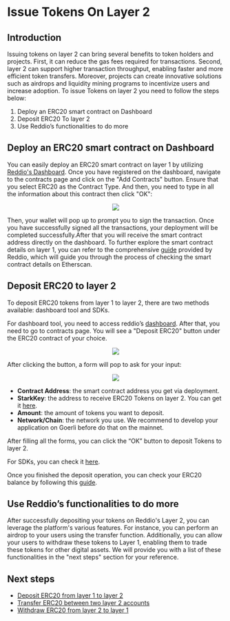 # Issue Tokens On Layer 2

## Introduction

Issuing tokens on layer 2 can bring several benefits to token holders and projects. First, it can reduce the gas fees required for transactions. Second, layer 2 can support higher transaction throughput, enabling faster and more efficient token transfers. Moreover, projects can create innovative solutions such as airdrops and liquidity mining programs to incentivize users and increase adoption. To issue Tokens on layer 2 you need to follow the steps below:

1. Deploy an ERC20 smart contract on Dashboard
2. Deposit ERC20 To layer 2
3. Use Reddio’s functionalities to do more

## Deploy an ERC20 smart contract on Dashboard

You can easily deploy an ERC20 smart contract on layer 1 by utilizing [Reddio's Dashboard](https://dashboard.reddio.com/). Once you have registered on the dashboard, navigate to the contracts page and click on the "Add Contracts" button. Ensure that you select ERC20 as the Contract Type. And then, you need to type in all the information about this contract then click "OK":

<p align="center">
  <img src="/new_deploy_token.png"/>
</p>

Then, your wallet will pop up to prompt you to sign the transaction. Once you have successfully signed all the transactions, your deployment will be completed successfully.After that you will receive the smart contract address directly on the dashboard. To further explore the smart contract details on layer 1, you can refer to the comprehensive [guide](https://docs.reddio.com/guide/getting-started/check-your-eth-erc20-nft-balance.html#view-smart-contract-details-on-layer-1) provided by Reddio, which will guide you through the process of checking the smart contract details on Etherscan.

## Deposit ERC20 to layer 2

To deposit ERC20 tokens from layer 1 to layer 2, there are two methods available: dashboard tool and SDKs. 

For dashboard tool, you need to access reddio’s [dashboard](https://dashboard.reddio.com/project). After that, you need to go to contracts page. You will see a "Deposit ERC20" button under the ERC20 contract of your choice.

<p align="center">
  <img src="/depositERC20Button.png"/>
</p>

After clicking the button, a form will pop to ask for your input:

<p align="center">
  <img src="/depositERC20Form.png"/>
</p>

- **Contract Address**: the smart contract address you get via deployment.
- **StarkKey**: the address to receive ERC20 Tokens on layer 2. You can get it [here](https://docs.reddio.com/guide/getting-started/mint-nfts-on-layer-2.html#connect-wallet-and-get-public-key-on-layer-2).
- **Amount**: the amount of tokens you want to deposit.
- **Network/Chain**: the network you use. We recommend to develop your application on Goerli before do that on the mainnet.

After filling all the forms, you can click the “OK” button to deposit Tokens to layer 2. 

For SDKs, you can check it [here](https://docs.reddio.com/guide/SDKs/jssdk-reference/deposit.html#depositerc20).

Once you finished the deposit operation, you can check your ERC20 balance by following this [guide](https://docs.reddio.com/guide/getting-started/check-your-eth-erc20-nft-balance.html).

## Use Reddio’s functionalities to do more

After successfully depositing your tokens on Reddio's Layer 2, you can leverage the platform's various features. For instance, you can perform an airdrop to your users using the transfer function. Additionally, you can allow your users to withdraw these tokens to Layer 1, enabling them to trade these tokens for other digital assets. We will provide you with a list of these functionalities in the "next steps" section for your reference.

## Next steps

- [Deposit ERC20 from layer 1 to layer 2](https://docs.reddio.com/guide/getting-started/transfer-erc20s-between-layer-1-and-layer-2.html#deposit-from-layer-1-to-layer-2)
- [Transfer ERC20 between two layer 2 accounts](https://docs.reddio.com/guide/getting-started/transfer-erc20s-between-layer-1-and-layer-2.html#transfer-from-layer-2-to-layer-2)
- [Withdraw ERC20 from layer 2 to layer 1](https://docs.reddio.com/guide/getting-started/transfer-erc20s-between-layer-1-and-layer-2.html#withdraw-from-layer-2-to-layer-1)